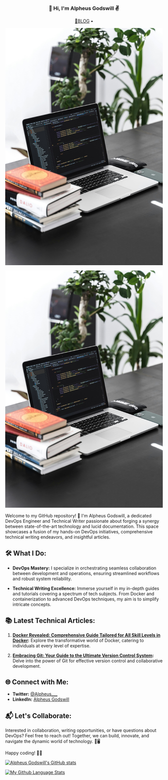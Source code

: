 <h3 align="center">👋 Hi, I'm Alpheus Godswill ✌️</h3>
<p align="center">
<!--    <a href="https://utibeumanah.netlify.app">🌍 Website</a> •  -->
  <a href="https://alpheus.hashnode.dev/">📖BLOG</a> • 
</p> 

![](logo.jpg)
<p align="center">
  <img src="logo.jpg" alt="Logo">
</p>

Welcome to my GitHub repository! 👋 I'm Alpheus Godswill, a dedicated DevOps Engineer and Technical Writer passionate about forging a synergy between state-of-the-art technology and lucid documentation. This space showcases a fusion of my hands-on DevOps initiatives, comprehensive technical writing endeavors, and insightful articles.

## 🛠️ What I Do:

- **DevOps Mastery:** I specialize in orchestrating seamless collaboration between development and operations, ensuring streamlined workflows and robust system reliability.

- **Technical Writing Excellence:** Immerse yourself in my in-depth guides and tutorials covering a spectrum of tech subjects. From Docker and containerization to advanced DevOps techniques, my aim is to simplify intricate concepts.

## 📚 Latest Technical Articles:

1. **[Docker Revealed: Comprehensive Guide Tailored for All Skill Levels in Docker](https://alpheus.hashnode.dev/docker-revealed-comprehensive-guide-tailored-for-all-skill-levels-in-docker):** Explore the transformative world of Docker, catering to individuals at every level of expertise.

2. **[Embracing Git: Your Guide to the Ultimate Version Control System](https://alpheus.hashnode.dev/embracing-git-your-guide-to-the-ultimate-version-control-system):** Delve into the power of Git for effective version control and collaborative development.

## 🌐 Connect with Me:

- **Twitter:** [@Alpheus___](https://twitter.com/Alpheus___)
- **LinkedIn:** [Alpheus Godswill](https://www.linkedin.com/in/alpheus-godswill/)

## 📬 Let's Collaborate:

Interested in collaboration, writing opportunities, or have questions about DevOps? Feel free to reach out! Together, we can build, innovate, and navigate the dynamic world of technology. 🚀🖥️

Happy coding! 🤖✨

[![Alpheus Godswill's GitHub stats](https://github-readme-stats.vercel.app/api?username=Alpheus-godswill1&count_private=true&show_icons=true&theme=merko)](https://github.com/Alpheus-godswill1/github-readme-stats)

[![My Github Language Stats](https://github-readme-stats.vercel.app/api/top-langs/?username=Alpheus-godswill1&layout=compact&theme=merko)](https://github.com/Alpheus-godswill1/github-readme-stats)

